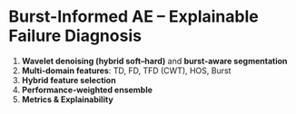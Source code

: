# Burst-Informed AE – Explainable Failure Diagnosis

1) **Wavelet denoising (hybrid soft–hard)** and **burst-aware segmentation**  
2) **Multi-domain features**: TD, FD, TFD (CWT), HOS, Burst  
3) **Hybrid feature selection**
4) **Performance-weighted ensemble**
5) **Metrics & Explainability**



